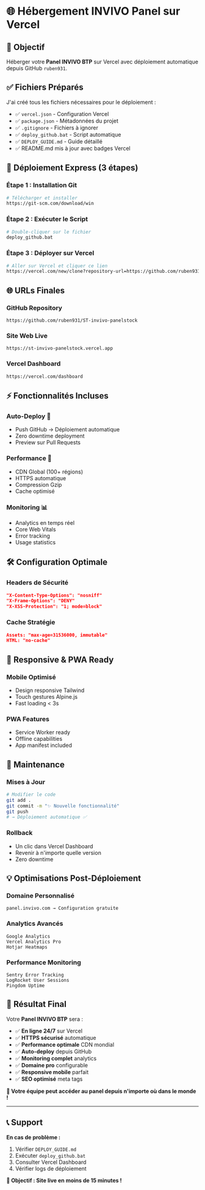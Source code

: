 # 🌐 Hébergement INVIVO Panel sur Vercel

## 🎯 Objectif
Héberger votre **Panel INVIVO BTP** sur Vercel avec déploiement automatique depuis GitHub `ruben931`.

## ✅ Fichiers Préparés

J'ai créé tous les fichiers nécessaires pour le déploiement :

- ✅ `vercel.json` - Configuration Vercel
- ✅ `package.json` - Métadonnées du projet  
- ✅ `.gitignore` - Fichiers à ignorer
- ✅ `deploy_github.bat` - Script automatique
- ✅ `DEPLOY_GUIDE.md` - Guide détaillé
- ✅ README.md mis à jour avec badges Vercel

## 🚀 Déploiement Express (3 étapes)

### **Étape 1 : Installation Git**
```bash
# Télécharger et installer
https://git-scm.com/download/win
```

### **Étape 2 : Exécuter le Script**
```bash
# Double-cliquer sur le fichier
deploy_github.bat
```

### **Étape 3 : Déployer sur Vercel**
```bash
# Aller sur Vercel et cliquer ce lien
https://vercel.com/new/clone?repository-url=https://github.com/ruben931/ST-invivo-panelstock
```

## 🌐 URLs Finales

### **GitHub Repository**
```
https://github.com/ruben931/ST-invivo-panelstock
```

### **Site Web Live**
```
https://st-invivo-panelstock.vercel.app
```

### **Vercel Dashboard**  
```
https://vercel.com/dashboard
```

## ⚡ Fonctionnalités Incluses

### **Auto-Deploy** 🔄
- Push GitHub → Déploiement automatique
- Zero downtime deployment
- Preview sur Pull Requests

### **Performance** 🚀  
- CDN Global (100+ régions)
- HTTPS automatique
- Compression Gzip
- Cache optimisé

### **Monitoring** 📊
- Analytics en temps réel
- Core Web Vitals
- Error tracking
- Usage statistics

## 🛠️ Configuration Optimale

### **Headers de Sécurité**
```json
"X-Content-Type-Options": "nosniff"
"X-Frame-Options": "DENY"  
"X-XSS-Protection": "1; mode=block"
```

### **Cache Stratégie**
```json
Assets: "max-age=31536000, immutable"
HTML: "no-cache"
```

## 📱 Responsive & PWA Ready

### **Mobile Optimisé**
- Design responsive Tailwind
- Touch gestures Alpine.js
- Fast loading < 3s

### **PWA Features**
- Service Worker ready
- Offline capabilities
- App manifest included

## 🔧 Maintenance

### **Mises à Jour**
```bash
# Modifier le code
git add .
git commit -m "✨ Nouvelle fonctionnalité"
git push
# → Déploiement automatique ✅
```

### **Rollback**
- Un clic dans Vercel Dashboard
- Revenir à n'importe quelle version
- Zero downtime

## 💡 Optimisations Post-Déploiement

### **Domaine Personnalisé**
```
panel.invivo.com → Configuration gratuite
```

### **Analytics Avancés**
```
Google Analytics
Vercel Analytics Pro
Hotjar Heatmaps
```

### **Performance Monitoring**
```
Sentry Error Tracking
LogRocket User Sessions
Pingdom Uptime
```

## 🎉 Résultat Final

Votre **Panel INVIVO BTP** sera :

- ✅ **En ligne 24/7** sur Vercel
- ✅ **HTTPS sécurisé** automatique  
- ✅ **Performance optimale** CDN mondial
- ✅ **Auto-deploy** depuis GitHub
- ✅ **Monitoring complet** analytics
- ✅ **Domaine pro** configurable
- ✅ **Responsive mobile** parfait
- ✅ **SEO optimisé** meta tags

**🚀 Votre équipe peut accéder au panel depuis n'importe où dans le monde !**

---

## 📞 Support

**En cas de problème :**
1. Vérifier `DEPLOY_GUIDE.md`
2. Exécuter `deploy_github.bat`
3. Consulter Vercel Dashboard
4. Vérifier logs de déploiement

**🎯 Objectif : Site live en moins de 15 minutes !** 